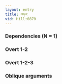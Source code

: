 ```yaml
---
layout: entry
title: འདར་
vid: Hill:0870
---
```

### Dependencies (N = 1)


### Overt 1-2


### Overt 1-2-3


### Oblique arguments
